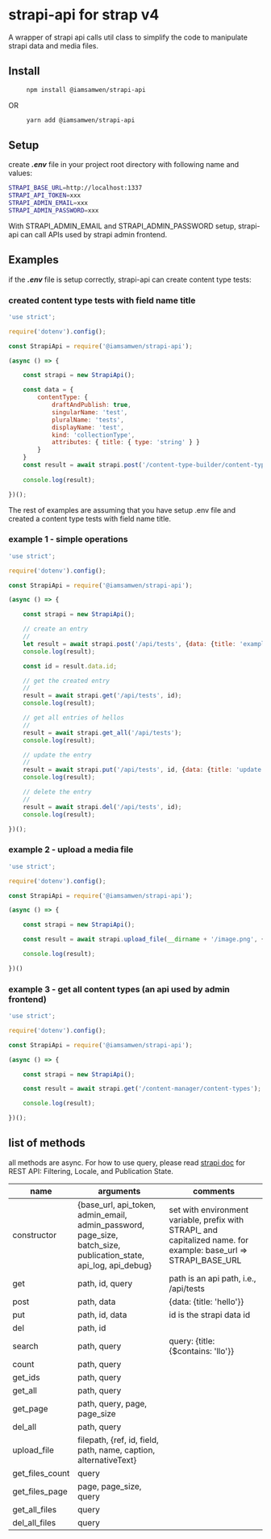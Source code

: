 # strapi-api for strap v4

A wrapper of strapi api calls util class to simplify the code to manipulate strapi data and media files. 

## Install
```bash
     npm install @iamsamwen/strapi-api
```
OR
```bash
     yarn add @iamsamwen/strapi-api
```

## Setup 

create ***.env*** file in your project root directory with following name and values:

```bash
STRAPI_BASE_URL=http://localhost:1337
STRAPI_API_TOKEN=xxx
STRAPI_ADMIN_EMAIL=xxx
STRAPI_ADMIN_PASSWORD=xxx
```

With STRAPI_ADMIN_EMAIL and STRAPI_ADMIN_PASSWORD setup, strapi-api can call APIs used by strapi admin frontend.

## Examples

if the ***.env*** file is setup correctly, strapi-api can create content type tests:

### created content type tests with field name title

```js
'use strict';

require('dotenv').config();

const StrapiApi = require('@iamsamwen/strapi-api');

(async () => {

    const strapi = new StrapiApi();

    const data = {
        contentType: {
            draftAndPublish: true,
            singularName: 'test',
            pluralName: 'tests',
            displayName: 'test',
            kind: 'collectionType',
            attributes: { title: { type: 'string' } }
        }
    }
    const result = await strapi.post('/content-type-builder/content-types', data);
    
    console.log(result);

})();
```

The rest of examples are assuming that you have setup .env file and created a content type tests with field name title.

### example 1 - simple operations

```js
'use strict';

require('dotenv').config();

const StrapiApi = require('@iamsamwen/strapi-api');

(async () => {

    const strapi = new StrapiApi();

    // create an entry
    //
    let result = await strapi.post('/api/tests', {data: {title: 'example'}});
    console.log(result);

    const id = result.data.id;

    // get the created entry
    //
    result = await strapi.get('/api/tests', id);
    console.log(result);

    // get all entries of hellos
    //
    result = await strapi.get_all('/api/tests');
    console.log(result);

    // update the entry
    //
    result = await strapi.put('/api/tests', id, {data: {title: 'update example'}});
    console.log(result);

    // delete the entry
    //
    result = await strapi.del('/api/tests', id);
    console.log(result);

})();

```

### example 2 - upload a media file

```js
'use strict';

require('dotenv').config();

const StrapiApi = require('@iamsamwen/strapi-api');

(async () => {

    const strapi = new StrapiApi();

    const result = await strapi.upload_file(__dirname + '/image.png', {path: 't-shirts', name: 'color blue', caption: 't-shirts', alternativeText: 'color blue'});

    console.log(result);

})()

```


### example 3 - get all content types (an api used by admin frontend)

```js
'use strict';

require('dotenv').config();

const StrapiApi = require('@iamsamwen/strapi-api');

(async () => {

    const strapi = new StrapiApi();

    const result = await strapi.get('/content-manager/content-types');

    console.log(result);

})();

```

## list of methods

all methods are async. For how to use query, please read <a href="https://docs.strapi.io/developer-docs/latest/developer-resources/database-apis-reference/rest/filtering-locale-publication.html#filtering">strapi doc</a> for REST API: Filtering, Locale, and Publication State.


| name           | arguments   | comments |
| -------------- | ------------------------------------------------------------ |------------------------------------------------------------|
| constructor| {base_url, api_token, admin_email, admin_password, page_size, batch_size, publication_state, api_log, api_debug} | set with environment variable, prefix with STRAPI_ and capitalized name. for example: base_url => STRAPI_BASE_URL |
|get|path, id, query| path is an api path, i.e., /api/tests|
|post|path, data|{data: {title: 'hello'}}|
|put|path, id, data|id is the strapi data id|
|del|path, id||
|search|path, query|query: {title: {$contains: 'llo'}}|
|count|path, query||
|get_ids|path, query||
|get_all|path, query||
|get_page|path, query, page, page_size||
|del_all|path, query||
|upload_file|filepath, {ref, id, field, path, name, caption, alternativeText}|
|get_files_count|query||
|get_files_page|page, page_size, query||
|get_all_files|query||
|del_all_files|query||
